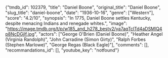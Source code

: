 {"tmdb_id": 102379, "title": "Daniel Boone", "original_title": "Daniel Boone", "slug_title": "daniel-boone", "date": "1936-10-16", "genre": ["Western"], "score": "4.2/10", "synopsis": "In 1775, Daniel Boone settles Kentucky, despite menacing Indians and renegade whites.", "image": "https://image.tmdb.org/t/p/w185_and_h278_bestv2/ya7aqTcITd4aDSMlQ4p8NcDGjlf.jpg", "actors": ["George O'Brien (Daniel Boone)", "Heather Angel (Virginia Randolph)", "John Carradine (Simon Girty)", "Ralph Forbes (Stephen Marlowe)", "George Regas (Black Eagle)"], "comments": [], "recommandations_id": [], "youtube_key": "notfound"}